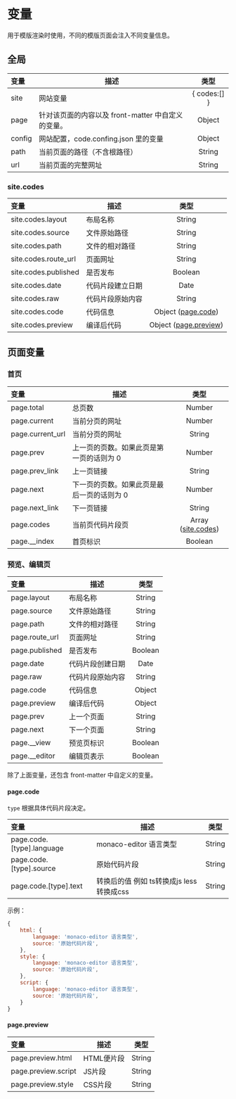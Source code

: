 # 变量
用于模版渲染时使用，不同的模版页面会注入不同变量信息。

## 全局

| 变量 | 描述 | 类型 |
|:-----------| ----------- |:-----------:|
| site | 网站变量 | { codes:[] } |
| page | 针对该页面的内容以及 front-matter 中自定义的变量。	| Object |
| config | 网站配置，code.confing.json 里的变量 | Object |
| path | 当前页面的路径（不含根路径） | String |
| url | 当前页面的完整网址 | String |

### site.codes
| 变量 | 描述 | 类型 |
|:----------- | ----------- |:-----------:|
| site.codes.layout | 布局名称 | String |
| site.codes.source | 文件原始路径 | String |
| site.codes.path | 文件的相对路径 | String |
| site.codes.route_url | 页面网址 | String |
| site.codes.published | 是否发布 | Boolean |
| site.codes.date | 代码片段建立日期 | Date |
| site.codes.raw | 代码片段原始内容 | String |
| site.codes.code | 代码信息 | Object ([page.code](#page-code)) |
| site.codes.preview | 编译后代码 | Object ([page.preview](#page-preview))|

## 页面变量

### 首页
| 变量 | 描述 | 类型 |
|:-----------|-----------|:-----------:|
| page.total | 总页数 | Number |
| page.current | 当前分页的网址 | Number |
| page.current_url | 当前分页的网址 | String |
| page.prev | 上一页的页数。如果此页是第一页的话则为 0 | Number |
| page.prev_link | 上一页链接 | String |
| page.next | 下一页的页数。如果此页是最后一页的话则为 0 | Number |
| page.next_link | 下一页链接 | String |
| page.codes | 当前页代码片段页 | Array ([site.codes](#site-codes))|
| page.__index | 首页标识 | Boolean |

### 预览、编辑页
| 变量 | 描述 | 类型 |
|:----------- | ----------- |:-----------:|
| page.layout | 布局名称 | String |
| page.source | 文件原始路径 | String |
| page.path | 文件的相对路径 | String |
| page.route_url | 页面网址 | String |
| page.published | 是否发布 | Boolean |
| page.date | 代码片段创建日期 | Date |
| page.raw | 代码片段原始内容 | String |
| page.code | 代码信息 | Object |
| page.preview | 编译后代码 | Object |
| page.prev | 上一个页面 | String |
| page.next | 下一个页面 | String |
| page.__view | 预览页标识 | Boolean |
| page.__editor | 编辑页表示 | Boolean |

除了上面变量，还包含 front-matter 中自定义的变量。

#### page.code

`type` 根据具体代码片段决定。

| 变量 | 描述 | 类型 |
|:----------- | ----------- |:-----------:|
| page.code.[type].language | monaco-editor 语言类型 | String |
| page.code.[type].source | 原始代码片段 | String |
| page.code.[type].text | 转换后的值 例如 ts转换成js less转换成css | String |


示例：
``` js
{
    html: {
        language: 'monaco-editor 语言类型',
        source: '原始代码片段',
    },
    style: {
        language: 'monaco-editor 语言类型',
        source: '原始代码片段',
    },
    script: {
        language: 'monaco-editor 语言类型',
        source: '原始代码片段',
    }
}
```

#### page.preview

| 变量 | 描述 | 类型 |
|:----------- | ----------- |:-----------:|
| page.preview.html | HTML便片段 | String |
| page.preview.script | JS片段 | String |
| page.preview.style | CSS片段 | String |
